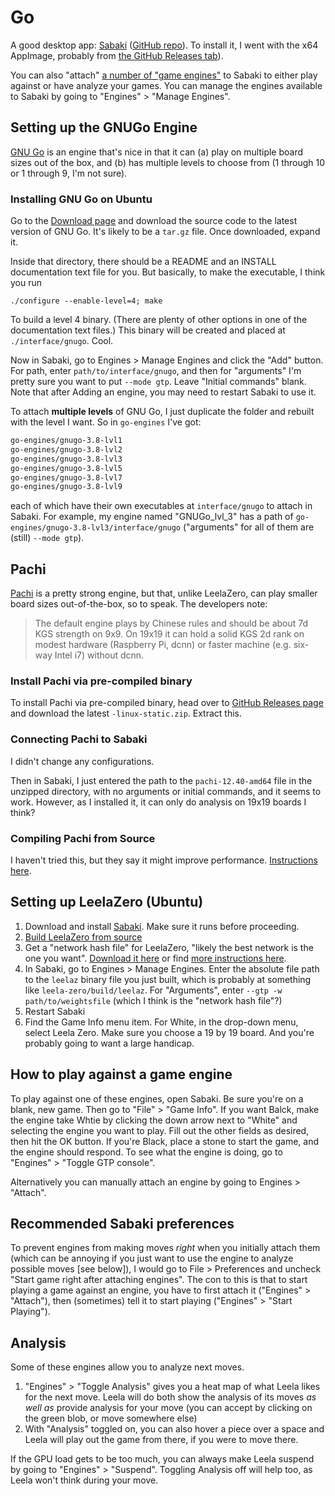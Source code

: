 # Go

A good desktop app: [Sabaki](https://sabaki.yichuanshen.de/) ([GitHub repo](https://github.com/SabakiHQ/Sabaki)). To install it, I went with the x64 AppImage, probably from [the GitHub Releases tab](https://github.com/SabakiHQ/Sabaki/releases)).

You can also "attach" [a number of "game engines"](https://github.com/SabakiHQ/Sabaki/blob/master/docs/guides/engines.md) to Sabaki to either play against or have analyze your games. You can manage the engines available to Sabaki by going to "Engines" > "Manage Engines". 

## Setting up the GNUGo Engine

[GNU Go](https://www.gnu.org/software/gnugo/gnugo.html) is an engine that's nice in that it can (a) play on multiple board sizes out of the box, and (b) has multiple levels to choose from (1 through 10 or 1 through 9, I'm not sure).

### Installing GNU Go on Ubuntu

Go to the [Download page](https://www.gnu.org/software/gnugo/download.html) and download the source code to the latest version of GNU Go. It's likely to be a `tar.gz` file. Once downloaded, expand it. 

Inside that directory, there should be a README and an INSTALL documentation text file for you. But basically, to make the executable, I think you run 

```
./configure --enable-level=4; make
```

To build a level 4 binary. (There are plenty of other options in one of the documentation text files.) This binary will be created and placed at `./interface/gnugo`. Cool. 

Now in Sabaki, go to Engines > Manage Engines and click the "Add" button. For path, enter `path/to/interface/gnugo`, and then for "arguments" I'm pretty sure you want to put `--mode gtp`. Leave "Initial commands" blank. Note that after Adding an engine, you may need to restart Sabaki to use it.

To attach **multiple levels** of GNU Go, I just duplicate the folder and rebuilt with the level I want. So in `go-engines` I've got:

```txt
go-engines/gnugo-3.8-lvl1
go-engines/gnugo-3.8-lvl2
go-engines/gnugo-3.8-lvl3
go-engines/gnugo-3.8-lvl5
go-engines/gnugo-3.8-lvl7
go-engines/gnugo-3.8-lvl9
```

each of which have their own executables at `interface/gnugo` to attach in Sabaki. For example, my engine named "GNUGo_lvl_3" has a path of `go-engines/gnugo-3.8-lvl3/interface/gnugo` ("arguments" for all of them are (still) `--mode gtp`).

## Pachi

[Pachi](https://github.com/pasky/pachi) is a pretty strong engine, but that, unlike LeelaZero, can play smaller board sizes out-of-the-box, so to speak. The developers note:

> The default engine plays by Chinese rules and should be about 7d KGS strength on 9x9. On 19x19 it can hold a solid KGS 2d rank on modest hardware (Raspberry Pi, dcnn) or faster machine (e.g. six-way Intel i7) without dcnn.

### Install Pachi via pre-compiled binary
To install Pachi via pre-compiled binary, head over to [GitHub Releases page](https://github.com/pasky/pachi/releases) and download the latest `-linux-static.zip`. Extract this. 

### Connecting Pachi to Sabaki

I didn't change any configurations. 

Then in Sabaki, I just entered the path to the `pachi-12.40-amd64` file in the unzipped directory, with no arguments or initial commands, and it seems to work. However, as I installed it, it can only do analysis on 19x19 boards I think?

### Compiling Pachi from Source

I haven't tried this, but they say it might improve performance. [Instructions here](https://launchpad.net/~lemonsqueeze/+archive/ubuntu/pachi).

## Setting up LeelaZero (Ubuntu)

1. Download and install [Sabaki](https://github.com/SabakiHQ/Sabaki/). Make sure it runs before proceeding.
2. [Build LeelaZero from source](https://github.com/leela-zero/leela-zero#example-of-compiling---ubuntu--similar)
3. Get a "network hash file" for LeelaZero, "likely the best network is the one you want". [Download it here](http://zero.sjeng.org/best-network) or find [more instructions here](https://github.com/SabakiHQ/Sabaki/blob/master/docs/guides/engines.md).
4. In Sabaki, go to Engines > Manage Engines. Enter the absolute file path to the `leelaz` binary file you just built, which is probably at something like `leela-zero/build/leelaz`. For "Arguments", enter `--gtp -w path/to/weightsfile` (which I think is the "network hash file"?)
5. Restart Sabaki 
6. Find the Game Info menu item. For White, in the drop-down menu, select Leela Zero. Make sure you choose a 19 by 19 board. And you're probably going to want a large handicap.

## How to play against a game engine

To play against one of these engines, open Sabaki. Be sure you're on a blank, new game. Then go to "File" > "Game Info". If you want Balck, make the engine take Whtie by clicking the down arrow next to "White" and selecting the engine you want to play. Fill out the other fields as desired, then hit the OK button. If you're Black, place a stone to start the game, and the engine should respond. To see what the engine is doing, go to "Engines" > "Toggle GTP console".

Alternatively you can manually attach an engine by going to Engines > "Attach". 

## Recommended Sabaki preferences

To prevent engines from making moves _right_ when you initially attach them (which can be annoying if you just want to use the engine to analyze possible moves [see below]), I would go to File > Preferences and uncheck "Start game right after attaching engines". The con to this is that to start playing a game against an engine, you have to first attach it ("Engines" > "Attach"), then (sometimes) tell it to start playing ("Engines" > "Start Playing").

## Analysis

Some of these engines allow you to analyze next moves.

1. "Engines" > "Toggle Analysis" gives you a heat map of what Leela likes for the next move. Leela will do both show the analysis of its moves _as well as_ provide analysis for your move (you can accept by clicking on the green blob, or move somewhere else)
2. With "Analysis" toggled on, you can also hover a piece over a space and Leela will play out the game from there, if you were to move there.

If the GPU load gets to be too much, you can always make Leela suspend by going to "Engines" > "Suspend". Toggling Analysis off will help too, as Leela won't think during your move.


